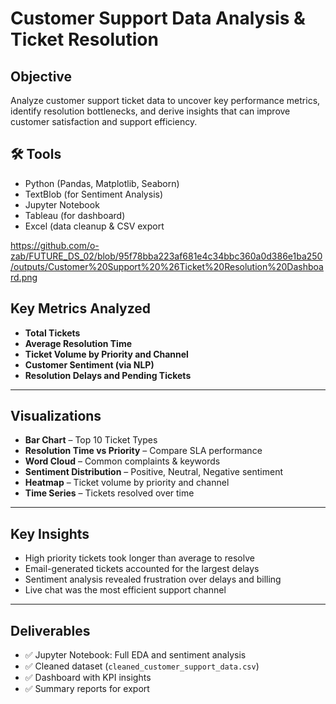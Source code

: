 # Customer Support Data Analysis & Ticket Resolution

## Objective
Analyze customer support ticket data to uncover key performance metrics, identify resolution bottlenecks, and derive insights that can improve customer satisfaction and support efficiency.

## 🛠 Tools
- Python (Pandas, Matplotlib, Seaborn)
- TextBlob (for Sentiment Analysis)
- Jupyter Notebook
- Tableau  (for dashboard)
- Excel (data cleanup & CSV export

https://github.com/o-zab/FUTURE_DS_02/blob/95f78bba223af681e4c34bbc360a0d386e1ba250/outputs/Customer%20Support%20%26Ticket%20Resolution%20Dashboard.png


## Key Metrics Analyzed
- **Total Tickets**
- **Average Resolution Time**
- **Ticket Volume by Priority and Channel**
- **Customer Sentiment (via NLP)**
- **Resolution Delays and Pending Tickets**

---

##  Visualizations
- **Bar Chart** – Top 10 Ticket Types
- **Resolution Time vs Priority** – Compare SLA performance
- **Word Cloud** – Common complaints & keywords
- **Sentiment Distribution** – Positive, Neutral, Negative sentiment
- **Heatmap** – Ticket volume by priority and channel
- **Time Series** – Tickets resolved over time

---

## Key Insights
- High priority tickets took longer than average to resolve
- Email-generated tickets accounted for the largest delays
- Sentiment analysis revealed frustration over delays and billing
- Live chat was the most efficient support channel

---

## Deliverables
- ✅ Jupyter Notebook: Full EDA and sentiment analysis
- ✅ Cleaned dataset (`cleaned_customer_support_data.csv`)
- ✅ Dashboard with KPI insights
- ✅ Summary reports for export

